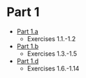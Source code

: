 # Part 1

- [Part 1.a](part1a.md)
  - Exercises 1.1.-1.2
- [Part 1.b](part1b.md)
  - Exercises 1.3.-1.5
- [Part 1.d](part1d.md)
  - Exercises 1.6.-1.14
